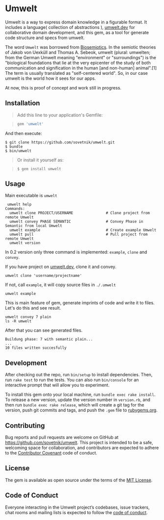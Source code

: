 # Umwelt

Umwelt is a way to express domain knowledge in a figurable format.
It includes a language( collection of abstractions ),
[umwelt.dev](http://umwelt.dev) for collaborative domain development,
and this gem, as a tool for generate code structure and specs from umwelt.

The word `Umwelt` was borrowed from [Biosemiotics](https://en.wikipedia.org/wiki/Biosemiotics). In the semiotic theories of Jakob von Uexküll and Thomas A. Sebeok, umwelt (plural: umwelten; from the German Umwelt meaning "environment" or "surroundings") is the "biological foundations that lie at the very epicenter of the study of both communication and signification in the human [and non-human] animal".[1] The term is usually translated as "self-centered world".
So, in our case umwelt is the world how it sees for our apps.

At now, this is proof of concept and work still in progress.

## Installation

> Add this line to your application's Gemfile:

> ```ruby
> gem 'umwelt'
> ```

And then execute:

    $ git clone https://github.com/sovetnik/umwelt.git
    $ bundle
    $ bin/umwelt

> Or install it yourself as:

>     $ gem install umwelt

## Usage

Main executable is `umwelt`
```shell
 umwelt help
Commands:
  umwelt clone PROJECT/USERNAME               # Clone project from remote Umwelt
  umwelt convey PHASE SEMANTIC                # Convey Phase in Semantic from local Umwelt
  umwelt example                              # Create example Umwelt
  umwelt pull                                 # Pull project from remote Umwelt
  umwelt version
  ```

In 0.2 version only three command is implemented: `example`, `clone` and `convey`.

If you have project on [umwelt.dev](http://umwelt.dev), clone it and convey.
```shell
umwelt clone 'username/projectname'
```

If not, call `example`, it will copy source files in `./.umwelt`
```shell
umwelt example
```
This is main feature of gem, generate imprints of code and write it to files. Let's do this and see result.

```shell
umwelt convey 7 plain
ls -R umwelt 
```

After that you can see generated files.

```shell
Buildung phase: 7 with semantic plain...
...
10 files written succesfully
```

## Development

After checking out the repo, run `bin/setup` to install dependencies. Then, run `rake test` to run the tests. You can also run `bin/console` for an interactive prompt that will allow you to experiment.

To install this gem onto your local machine, run `bundle exec rake install`. To release a new version, update the version number in `version.rb`, and then run `bundle exec rake release`, which will create a git tag for the version, push git commits and tags, and push the `.gem` file to [rubygems.org](https://rubygems.org).

## Contributing

Bug reports and pull requests are welcome on GitHub at https://github.com/sovetnik/umwelt. This project is intended to be a safe, welcoming space for collaboration, and contributors are expected to adhere to the [Contributor Covenant](http://contributor-covenant.org) code of conduct.

## License

The gem is available as open source under the terms of the [MIT License](https://opensource.org/licenses/MIT).

## Code of Conduct

Everyone interacting in the Umwelt project’s codebases, issue trackers, chat rooms and mailing lists is expected to follow the [code of conduct](https://github.com/[USERNAME]/umwelt/blob/master/CODE_OF_CONDUCT.md).
